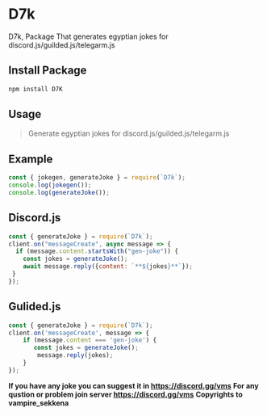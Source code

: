 # D7k
D7k, Package That generates egyptian jokes for discord.js/guilded.js/telegarm.js

## Install Package
```bash
npm install D7K
```

## Usage
> Generate egyptian jokes for discord.js/guilded.js/telegarm.js

## Example
```javascript
const { jokegen, generateJoke } = require(`D7k`);
console.log(jokegen());
console.log(generateJoke());
```

## Discord.js
```javascript
const { generateJoke } = require(`D7k`);
client.on("messageCreate", async message => {
  if (message.content.startsWith("gen-joke")) {
    const jokes = generateJoke();
    await message.reply({content: `**${jokes}**`});
 }
});
```

## Gulided.js
```javascript
const { generateJoke } = require(`D7k`);
client.on('messageCreate', message => {
    if (message.content === 'gen-joke') {
       const jokes = generateJoke();
        message.reply(jokes);
    }
});
```

**If you have any joke you can suggest it in https://discord.gg/vms**
**For any qustion or problem join server https://discord.gg/vms**
**Copyrights to vampire_sekkena**
